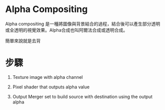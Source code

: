 # Alpha Compositing

Alpha compositing 是一種將圖像與背景結合的過程，結合後可以產生部分透明或全透明的視覺效果。Alpha合成也叫阿爾法合成或透明合成。

簡單來說就是去背

# 步驟

1. Texture image with alpha channel

2. Pixel shader that outputs alpha value

3. Output Merger set to build source with destination using the output alpha